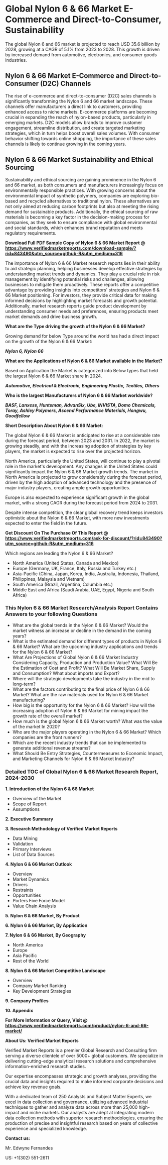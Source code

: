 <h1>Global Nylon 6 & 66 Market E-Commerce and Direct-to-Consumer, Sustainability</h1><p class=""><p>The global Nylon 6 and 66 market is projected to reach USD 35.6 billion by 2028, growing at a CAGR of 5.1% from 2023 to 2028. This growth is driven by increased demand from automotive, electronics, and consumer goods industries.</p><h2>Nylon 6 & 66 Market E-Commerce and Direct-to-Consumer (D2C) Channels</h2><p>The rise of e-commerce and direct-to-consumer (D2C) sales channels is significantly transforming the Nylon 6 and 66 market landscape. These channels offer manufacturers a direct link to customers, providing enhanced access to niche markets. E-commerce platforms are becoming crucial in expanding the reach of nylon-based products, particularly in emerging markets. D2C models allow brands to improve customer engagement, streamline distribution, and create targeted marketing strategies, which in turn helps boost overall sales volumes. With consumer behavior shifting towards online shopping, the importance of these sales channels is likely to continue growing in the coming years.</p><h2>Nylon 6 & 66 Market Sustainability and Ethical Sourcing</h2><p>Sustainability and ethical sourcing are gaining prominence in the Nylon 6 and 66 market, as both consumers and manufacturers increasingly focus on environmentally responsible practices. With growing concerns about the environmental impact of synthetic polymers, companies are exploring bio-based and recycled alternatives to traditional nylon. These alternatives are not only aimed at reducing carbon footprints but also at meeting the rising demand for sustainable products. Additionally, the ethical sourcing of raw materials is becoming a key factor in the decision-making process for companies, as they seek to ensure compliance with global environmental and social standards, which enhances brand reputation and meets regulatory requirements.</p></p><p class=""><strong>Download Full PDF Sample Copy of Nylon 6 & 66 Market Report @ <a href="https://www.verifiedmarketreports.com/download-sample/?rid=843490&utm_source=github-R&utm_medium=316" target="_blank">https://www.verifiedmarketreports.com/download-sample/?rid=843490&utm_source=github-R&utm_medium=316</a></strong></p><p>The importance of&nbsp;Nylon 6 & 66 Market research reports lies in their ability to aid strategic planning, helping businesses develop effective strategies by understanding market trends and dynamics. They play a crucial role in risk management by identifying potential risks and challenges, allowing businesses to mitigate them proactively. These reports offer a competitive advantage by providing insights into competitors' strategies and Nylon 6 & 66 Market positioning. For investors, they provide critical data for making informed decisions by highlighting market forecasts and growth potential. Additionally, market research reports guide product development by understanding consumer needs and preferences, ensuring products meet market demands and drive business growth.</p><p><strong>What are the&nbsp;Type driving the growth of the Nylon 6 & 66 Market?</strong></p><p id="" class="">Growing demand for below Type around the world has had a direct impact on the growth of the Nylon 6 & 66 Market:</p><p class=""><em><strong>Nylon 6, Nylon 66</strong></em></p><p class=""><strong>What are the&nbsp;Applications&nbsp;of Nylon 6 & 66 Market available in the Market?</strong></p><p id="" class="">Based on Application the Market is categorized into Below types that held the largest Nylon 6 & 66 Market share In 2024.</p><p class=""><em><strong>Automotive, Electrical & Electronic, Engineering Plastic, Textiles, Others</strong></em></p><p class=""><strong>Who is the largest Manufacturers of Nylon 6 & 66 Market worldwide?</strong></p><p><em><strong>BASF, Lanxess, Huntsman, AdvanSix, Ube, INVISTA, Domo Chemicals, Toray, Ashley Polymers, Ascend Performance Materials, Hongwu, Goodfellow</strong></em></p><p id="" class=""><strong>Short Description About Nylon 6 & 66 Market:</strong></p><p>The global Nylon 6 & 66 Market is anticipated to rise at a considerable rate during the forecast period, between 2023 and 2031. In 2022, the market is growing steadily, and with the increasing adoption of strategies by key players, the market is expected to rise over the projected horizon.</p><p>North America, particularly the United States, will continue to play a pivotal role in the market's development. Any changes in the United States could significantly impact the Nylon 6 & 66 Market growth trends. The market in North America is projected to grow considerably during the forecast period, driven by the high adoption of advanced technology and the presence of major industry players, creating ample growth opportunities.</p><p>Europe is also expected to experience significant growth in the global market, with a strong CAGR during the forecast period from 2024 to 2031.</p><p>Despite intense competition, the clear global recovery trend keeps investors optimistic about the Nylon 6 & 66 Market, with more new investments expected to enter the field in the future.</p><p id="" class=""><strong>Get Discount On The Purchase Of This Report @ <a href="https://www.verifiedmarketreports.com/ask-for-discount/?rid=843490?utm_source=github-R&utm_medium=316" target="_blank">https://www.verifiedmarketreports.com/ask-for-discount/?rid=843490?utm_source=github-R&utm_medium=316</a></strong></p><p class="">Which regions are leading the Nylon 6 & 66 Market?</p><ul><li>North America (United States, Canada and Mexico)</li><li>Europe (Germany, UK, France, Italy, Russia and Turkey etc.)</li><li>Asia-Pacific (China, Japan, Korea, India, Australia, Indonesia, Thailand, Philippines, Malaysia and Vietnam)</li><li>South America (Brazil, Argentina, Columbia etc.)</li><li>Middle East and Africa (Saudi Arabia, UAE, Egypt, Nigeria and South Africa)</li></ul><h3 id="" class="">This Nylon 6 & 66 Market Research/Analysis Report Contains Answers to your following Questions</h3><ul><li>What are the global trends in the Nylon 6 & 66 Market? Would the market witness an increase or decline in the demand in the coming years?</li><li>What is the estimated demand for different types of products in Nylon 6 & 66 Market? What are the upcoming industry applications and trends for the Nylon 6 & 66 Market?</li><li>What Are Projections of Global Nylon 6 & 66 Market Industry Considering Capacity, Production and Production Value? What Will Be the Estimation of Cost and Profit? What Will Be Market Share, Supply and Consumption? What about imports and Export?</li><li>Where will the strategic developments take the industry in the mid to long-term?</li><li>What are the factors contributing to the final price of Nylon 6 & 66 Market? What are the raw materials used for Nylon 6 & 66 Market manufacturing?</li><li>How big is the opportunity for the Nylon 6 & 66 Market? How will the increasing adoption of Nylon 6 & 66 Market for mining impact the growth rate of the overall market?</li><li>How much is the global Nylon 6 & 66 Market worth? What was the value of the market In 2020?</li><li>Who are the major players operating in the Nylon 6 & 66 Market? Which companies are the front runners?</li><li>Which are the recent industry trends that can be implemented to generate additional revenue streams?</li><li>What Should Be Entry Strategies, Countermeasures to Economic Impact, and Marketing Channels for Nylon 6 & 66 Market Industry?</li></ul><h3 id="" class="">Detailed TOC of Global Nylon 6 & 66 Market Research Report, 2024-2030</h3><p id="" class=""><strong>1. Introduction of the Nylon 6 & 66 Market</strong></p><ul><li>Overview of the Market</li><li>Scope of Report</li><li>Assumptions</li></ul><p id="" class=""><strong>2. Executive Summary</strong></p><p id="" class=""><strong>3. Research Methodology of Verified Market Reports</strong></p><ul><li>Data Mining</li><li>Validation</li><li>Primary Interviews</li><li>List of Data Sources</li></ul><p id="" class=""><strong>4. Nylon 6 & 66 Market Outlook</strong></p><ul><li>Overview</li><li>Market Dynamics</li><li>Drivers</li><li>Restraints</li><li>Opportunities</li><li>Porters Five Force Model</li><li>Value Chain Analysis</li></ul><p id="" class=""><strong>5. Nylon 6 & 66 Market, By Product</strong></p><p id="" class=""><strong>6. Nylon 6 & 66 Market, By Application</strong></p><p id="" class=""><strong>7. Nylon 6 & 66 Market, By Geography</strong></p><ul><li>North America</li><li>Europe</li><li>Asia Pacific</li><li>Rest of the World</li></ul><p id="" class=""><strong>8. Nylon 6 & 66 Market Competitive Landscape</strong></p><ul><li>Overview</li><li>Company Market Ranking</li><li>Key Development Strategies</li></ul><p id="" class=""><strong>9. Company Profiles</strong></p><p id="" class=""><strong>10. Appendix</strong></p><p id="" class=""><strong>For More Information or Query, Visit @ <a href="https://www.verifiedmarketreports.com/product/nylon-6-and-66-market/" target="_blank">https://www.verifiedmarketreports.com/product/nylon-6-and-66-market/</a></strong></p><p id="" class=""><strong>About Us: Verified Market Reports</strong></p><p id="" class="">Verified Market Reports is a premier Global Research and Consulting firm serving a diverse clientele of over 5000+ global customers. We specialize in delivering cutting-edge analytical research solutions and comprehensive information-enriched research studies.</p><p id="" class="">Our expertise encompasses strategic and growth analyses, providing the crucial data and insights required to make informed corporate decisions and achieve key revenue goals.</p><p id="" class="">With a dedicated team of 250 Analysts and Subject Matter Experts, we excel in data collection and governance, utilizing advanced industrial techniques to gather and analyze data across more than 25,000 high-impact and niche markets. Our analysts are adept at integrating modern data collection methods with superior research methodologies, ensuring the production of precise and insightful research based on years of collective experience and specialized knowledge.</p><p id="" class=""><strong>Contact us:</strong></p><p id="" class="">Mr. Edwyne Fernandes</p><p id="" class="">US: +1(302) 551-2611</p>